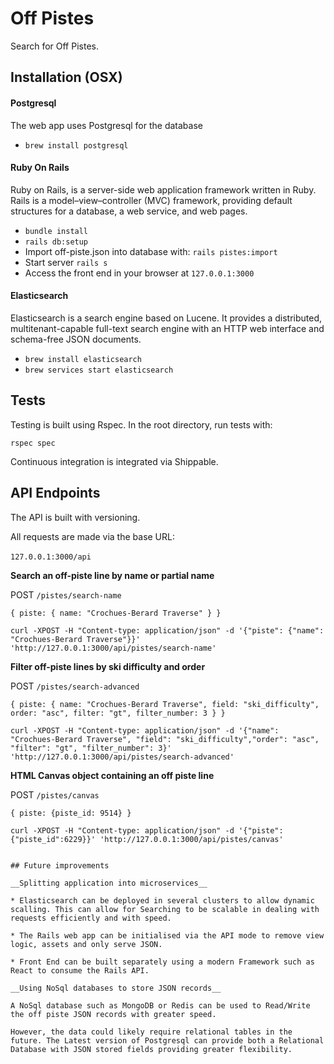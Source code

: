# Off Pistes

Search for Off Pistes.

## Installation (OSX)

#### Postgresql
The web app uses Postgresql for the database

* `brew install postgresql`

#### Ruby On Rails
Ruby on Rails, is a server-side web application framework written in Ruby. Rails is a model–view–controller (MVC) framework, providing default structures for a database, a web service, and web pages.

* `bundle install`
* `rails db:setup`
* Import off-piste.json into database with: `rails pistes:import`
* Start server `rails s`
* Access the front end in your browser at `127.0.0.1:3000`

#### Elasticsearch
Elasticsearch is a search engine based on Lucene. It provides a distributed, multitenant-capable full-text search engine with an HTTP web interface and schema-free JSON documents.

* `brew install elasticsearch`
* `brew services start elasticsearch`

## Tests
Testing is built using Rspec.
In the root directory, run tests with:
<br />

`rspec spec`

Continuous integration is integrated via Shippable.

## API Endpoints
The API is built with versioning.
<br />

All requests are made via the base URL:
<br />
<br />
`127.0.0.1:3000/api`

__Search an off-piste line by name or partial name__

POST `/pistes/search-name`

`{ piste: { name: "Crochues-Berard Traverse" } }`

```
curl -XPOST -H "Content-type: application/json" -d '{"piste": {"name": "Crochues-Berard Traverse"}}' 'http://127.0.0.1:3000/api/pistes/search-name'
```

__Filter off-piste lines by ski difficulty and order__

POST `/pistes/search-advanced`

`{ piste: { name: "Crochues-Berard Traverse", field: "ski_difficulty", order: "asc", filter: "gt", filter_number: 3 } }`

```
curl -XPOST -H "Content-type: application/json" -d '{"name": "Crochues-Berard Traverse", "field": "ski_difficulty","order": "asc", "filter": "gt", "filter_number": 3}' 'http://127.0.0.1:3000/api/pistes/search-advanced'
```

__HTML Canvas object containing an off piste line__

POST `/pistes/canvas`

`{ piste: {piste_id: 9514} }`

```
curl -XPOST -H "Content-type: application/json" -d '{"piste":{"piste_id":6229}}' 'http://127.0.0.1:3000/api/pistes/canvas'


## Future improvements

__Splitting application into microservices__ 

* Elasticsearch can be deployed in several clusters to allow dynamic scalling. This can allow for Searching to be scalable in dealing with requests efficiently and with speed.

* The Rails web app can be initialised via the API mode to remove view logic, assets and only serve JSON.

* Front End can be built separately using a modern Framework such as React to consume the Rails API.

__Using NoSql databases to store JSON records__

A NoSql database such as MongoDB or Redis can be used to Read/Write the off piste JSON records with greater speed.

However, the data could likely require relational tables in the future. The Latest version of Postgresql can provide both a Relational Database with JSON stored fields providing greater flexibility.
 